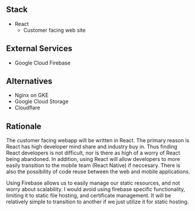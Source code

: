 ## Stack 
* React
  * Customer facing web site

## External Services
* Google Cloud Firebase

## Alternatives
* Nginx on GKE
* Google Cloud Storage
* Cloudflare 

## Rationale
The customer facing webapp will be written in React. The primary reason is React has high developer mind share and industry buy in. Thus finding React developers is not difficult, nor is there as high of a worry of React being abandoned. In addition, using React will allow developers to more easily transition to the mobile team (React Native) if neccesary. There is also the possibility of code reuse between the web and mobile applications.

Using Firebase allows us to easily manage our static resources, and not worry about scalability. I would avoid using firebase specific functionality, limiting it to static file hosting, and certificate management. It will be relatively simple to transition to another if we just utilize it for static hosting.